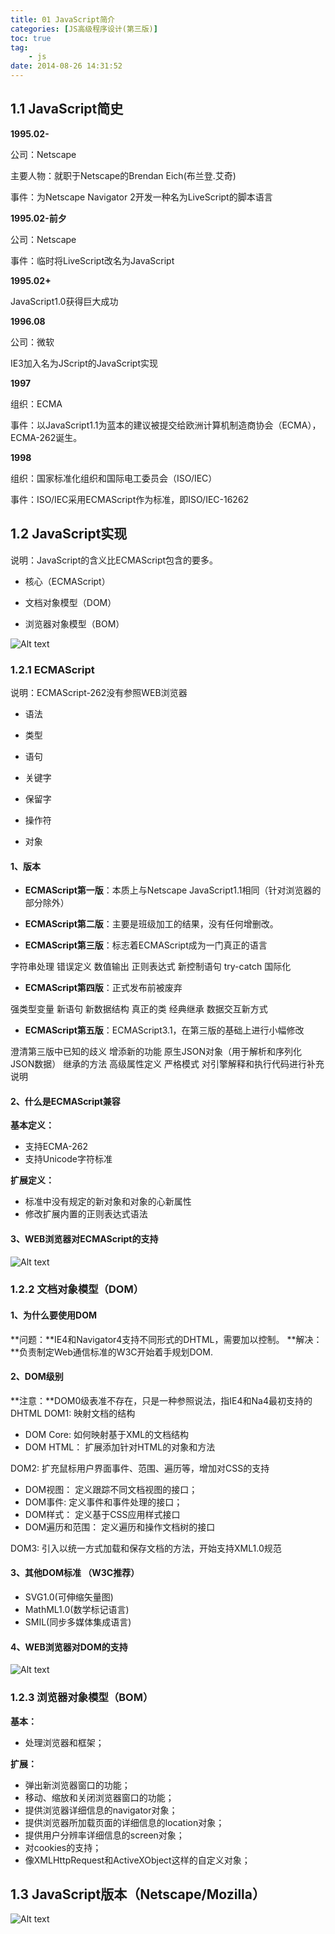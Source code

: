 ```yaml
---
title: 01 JavaScript简介
categories: [JS高级程序设计(第三版)]
toc: true
tag:
    - js
date: 2014-08-26 14:31:52
---
```



## 1.1    JavaScript简史

**1995.02-**

公司：Netscape

主要人物：就职于Netscape的Brendan Eich(布兰登.艾奇)

事件：为Netscape Navigator 2开发一种名为LiveScript的脚本语言

**1995.02-前夕**

公司：Netscape


事件：临时将LiveScript改名为JavaScript

**1995.02+**

JavaScript1.0获得巨大成功

**1996.08**

公司：微软

IE3加入名为JScript的JavaScript实现

**1997**

组织：ECMA

事件：以JavaScript1.1为蓝本的建议被提交给欧洲计算机制造商协会（ECMA），ECMA-262诞生。

**1998**

组织：国家标准化组织和国际电工委员会（ISO/IEC）

事件：ISO/IEC采用ECMAScript作为标准，即ISO/IEC-16262

## 1.2    JavaScript实现

说明：JavaScript的含义比ECMAScript包含的要多。

- 核心（ECMAScript）

- 文档对象模型（DOM）

- 浏览器对象模型（BOM）

![Alt text](http://o6ul1xz4z.bkt.clouddn.com/1450418191884.png)

###  1.2.1    ECMAScript

说明：ECMAScript-262没有参照WEB浏览器

- 语法

- 类型

- 语句

- 关键字

- 保留字

- 操作符

- 对象
#### 1、版本

-  **ECMAScript第一版**：本质上与Netscape JavaScript1.1相同（针对浏览器的部分除外）

-  **ECMAScript第二版**：主要是班级加工的结果，没有任何增删改。

-  **ECMAScript第三版**：标志着ECMAScript成为一门真正的语言

字符串处理
错误定义
数值输出
正则表达式
新控制语句
try-catch
国际化


-  **ECMAScript第四版**：正式发布前被废弃

强类型变量
新语句
新数据结构
真正的类
经典继承
数据交互新方式   

-  **ECMAScript第五版**：ECMAScript3.1，在第三版的基础上进行小幅修改   

澄清第三版中已知的歧义
增添新的功能
原生JSON对象（用于解析和序列化JSON数据）
继承的方法
高级属性定义
严格模式
对引擎解释和执行代码进行补充说明

#### 2、什么是ECMAScript兼容

**基本定义：**
- 支持ECMA-262
- 支持Unicode字符标准

**扩展定义：**

- 标准中没有规定的新对象和对象的心新属性
- 修改扩展内置的正则表达式语法

#### 3、WEB浏览器对ECMAScript的支持

![Alt text](http://o6ul1xz4z.bkt.clouddn.com/1450418168335.png)

### 1.2.2    文档对象模型（DOM）

#### 1、为什么要使用DOM

**问题：**IE4和Navigator4支持不同形式的DHTML，需要加以控制。
**解决：**负责制定Web通信标准的W3C开始着手规划DOM.

#### 2、DOM级别
**注意：**DOM0级表准不存在，只是一种参照说法，指IE4和Na4最初支持的DHTML
DOM1:    映射文档的结构

- DOM Core:    如何映射基于XML的文档结构
- DOM HTML：    扩展添加针对HTML的对象和方法


DOM2:    扩充鼠标用户界面事件、范围、遍历等，增加对CSS的支持

- DOM视图：    定义跟踪不同文档视图的接口；
- DOM事件:    定义事件和事件处理的接口；
- DOM样式：    定义基于CSS应用样式接口
- DOM遍历和范围：    定义遍历和操作文档树的接口


DOM3:    引入以统一方式加载和保存文档的方法，开始支持XML1.0规范

#### 3、其他DOM标准 （W3C推荐）

- SVG1.0(可伸缩矢量图)   
- MathML1.0(数学标记语言)
- SMIL(同步多媒体集成语言)

#### 4、WEB浏览器对DOM的支持
![Alt text](http://o6ul1xz4z.bkt.clouddn.com/1450418504322.png)

### 1.2.3    浏览器对象模型（BOM）
**基本：**

- 处理浏览器和框架；

**扩展：**

- 弹出新浏览器窗口的功能；
- 移动、缩放和关闭浏览器窗口的功能；
- 提供浏览器详细信息的navigator对象；
- 提供浏览器所加载页面的详细信息的location对象；
- 提供用户分辨率详细信息的screen对象；
- 对cookies的支持；
- 像XMLHttpRequest和ActiveXObject这样的自定义对象；


## 1.3    JavaScript版本（Netscape/Mozilla）
![Alt text](http://o6ul1xz4z.bkt.clouddn.com/1450426145664.png)


























